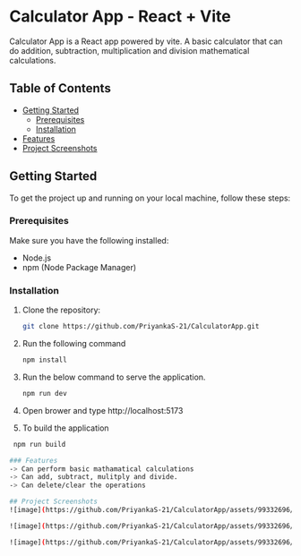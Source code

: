 # Calculator App - React + Vite

Calculator App is a React app powered by vite. A basic calculator that can do addition, subtraction, multiplication and division mathematical calculations.

## Table of Contents

- [Getting Started](#getting-started)
  - [Prerequisites](#prerequisites)
  - [Installation](#installation)
- [Features](#features)
- [Project Screenshots](#project-screenshots)

## Getting Started

To get the project up and running on your local machine, follow these steps:

### Prerequisites

Make sure you have the following installed:

- Node.js
- npm (Node Package Manager)

### Installation

1. Clone the repository:

   ```bash
   git clone https://github.com/PriyankaS-21/CalculatorApp.git

2. Run the following command
   
    ```bash
   npm install

3. Run the below command to serve the application.

    ```bash
   npm run dev
4. Open brower and type http://localhost:5173

5. To build the application

  ```bash
   npm run build

### Features
-> Can perform basic mathamatical calculations
-> Can add, subtract, mulitply and divide.
-> Can delete/clear the operations

## Project Screenshots
![image](https://github.com/PriyankaS-21/CalculatorApp/assets/99332696/d4e22d71-bef7-4d0e-84a5-b67377c02938)

![image](https://github.com/PriyankaS-21/CalculatorApp/assets/99332696/b85d1017-a79e-450f-aad8-d6a9dde1a92d)

![image](https://github.com/PriyankaS-21/CalculatorApp/assets/99332696/75b1ecbd-5447-466d-8a04-d31fd43e1d13)


